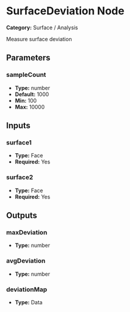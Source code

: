 
# SurfaceDeviation Node

**Category:** Surface / Analysis

Measure surface deviation

## Parameters


### sampleCount
- **Type:** number
- **Default:** 1000
- **Min:** 100
- **Max:** 10000



## Inputs


### surface1
- **Type:** Face
- **Required:** Yes



### surface2
- **Type:** Face
- **Required:** Yes



## Outputs


### maxDeviation
- **Type:** number



### avgDeviation
- **Type:** number



### deviationMap
- **Type:** Data




